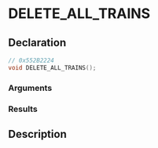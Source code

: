 # DELETE_ALL_TRAINS

## Declaration
```cpp
// 0x552B2224
void DELETE_ALL_TRAINS();
```

### Arguments

### Results

## Description
